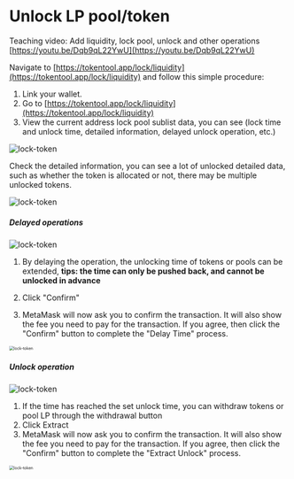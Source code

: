 # Unlock LP pool/token

Teaching video: Add liquidity, lock pool, unlock and other operations [https://youtu.be/Dqb9qL22YwU](https://youtu.be/Dqb9qL22YwU)



Navigate to [https://tokentool.app/lock/liquidity](https://tokentool.app/lock/liquidity) and follow this simple procedure:

1. Link your wallet.
2. Go to [https://tokentool.app/lock/liquidity](https://tokentool.app/lock/liquidity)
3. View the current address lock pool sublist data, you can see (lock time and unlock time, detailed information, delayed unlock operation, etc.)

![lock-token](../.gitbook/assets/lock/Snipaste_2022-11-26_12-16-37.png)

Check the detailed information, you can see a lot of unlocked detailed data, such as whether the token is allocated or not, there may be multiple unlocked tokens.

![lock-token](../.gitbook/assets/lock/Snipaste_2022-11-26_12-20-53.png)

##### Delayed operations

![lock-token](../.gitbook/assets/lock/Snipaste_2022-11-26_12-21-29.png)

1. By delaying the operation, the unlocking time of tokens or pools can be extended, **tips: the time can only be pushed back, and cannot be unlocked in advance**

2. Click "Confirm"
3. MetaMask will now ask you to confirm the transaction. It will also show the fee you need to pay for the transaction. If you agree, then click the "Confirm" button to complete the "Delay Time" process.

<img src="../.gitbook/assets/lock/Snipaste_2022-11-26_12-28-41.png" alt="lock-token" style="zoom:50%;" />



##### Unlock operation

![lock-token](../.gitbook/assets/lock/Snipaste_2022-11-26_12-31-32.png)

1. If the time has reached the set unlock time, you can withdraw tokens or pool LP through the withdrawal button
2. Click Extract
3. MetaMask will now ask you to confirm the transaction. It will also show the fee you need to pay for the transaction. If you agree, then click the "Confirm" button to complete the "Extract Unlock" process.

<img src="../.gitbook/assets/lock/Snipaste_2022-11-26_12-28-41.png" alt="lock-token" style="zoom:50%;" />